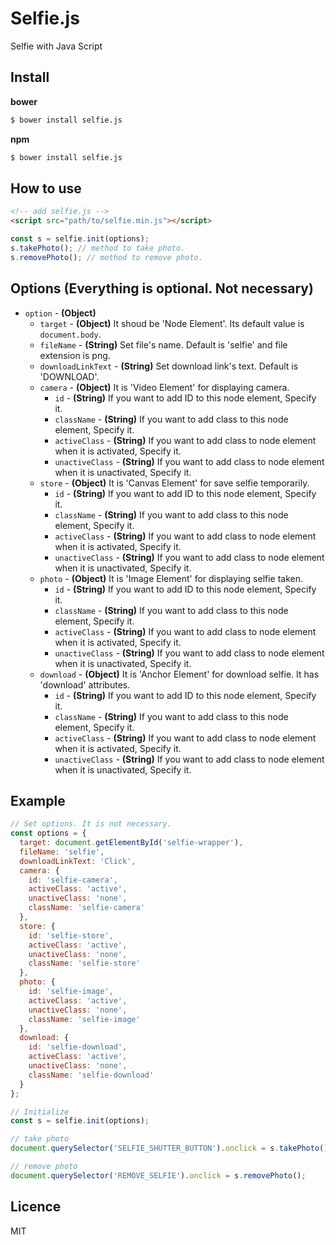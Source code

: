 # Selfie.js
Selfie with Java Script

## Install
__bower__
```sh
$ bower install selfie.js
```

__npm__
```sh
$ bower install selfie.js
```

## How to use
```html
<!-- add selfie.js -->
<script src="path/to/selfie.min.js"></script>
```

```js
const s = selfie.init(options);
s.takePhoto(); // method to take photo.
s.removePhoto(); // method to remove photo.
```

## Options (Everything is optional. Not necessary)
- `option` - __(Object)__
  - `target` - __(Object)__ It shoud be 'Node Element'. Its default value is `document.body`.
  - `fileName` - __(String)__ Set file's name. Default is 'selfie' and file extension is png.
  - `downloadLinkText` - __(String)__ Set download link's text. Default is 'DOWNLOAD'.
  - `camera` - __(Object)__ It is 'Video Element' for displaying camera.
    - `id` - __(String)__ If you want to add ID to this node element, Specify it.
    - `className` - __(String)__ If you want to add class to this node element, Specify it.
    - `activeClass` - __(String)__ If you want to add class to node element when it is activated, Specify it.
    - `unactiveClass` - __(String)__ If you want to add class to node element when it is unactivated, Specify it.
  - `store` - __(Object)__ It is 'Canvas Element' for save selfie temporarily.
    - `id` - __(String)__ If you want to add ID to this node element, Specify it.
    - `className` - __(String)__ If you want to add class to this node element, Specify it.
    - `activeClass` - __(String)__ If you want to add class to node element when it is activated, Specify it.
    - `unactiveClass` - __(String)__ If you want to add class to node element when it is unactivated, Specify it.
  - `photo` - __(Object)__ It is 'Image Element' for displaying selfie taken.
    - `id` - __(String)__ If you want to add ID to this node element, Specify it.
    - `className` - __(String)__ If you want to add class to this node element, Specify it.
    - `activeClass` - __(String)__ If you want to add class to node element when it is activated, Specify it.
    - `unactiveClass` - __(String)__ If you want to add class to node element when it is unactivated, Specify it.
  - `download` - __(Object)__ It is 'Anchor Element' for download selfie. It has 'download' attributes.
    - `id` - __(String)__ If you want to add ID to this node element, Specify it.
    - `className` - __(String)__ If you want to add class to this node element, Specify it.
    - `activeClass` - __(String)__ If you want to add class to node element when it is activated, Specify it.
    - `unactiveClass` - __(String)__ If you want to add class to node element when it is unactivated, Specify it.

## Example
```js
// Set options. It is not necessary.
const options = {
  target: document.getElementById('selfie-wrapper'),
  fileName: 'selfie',
  downloadLinkText: 'Click',
  camera: {
    id: 'selfie-camera',
    activeClass: 'active',
    unactiveClass: 'none',
    className: 'selfie-camera'
  },
  store: {
    id: 'selfie-store',
    activeClass: 'active',
    unactiveClass: 'none',
    className: 'selfie-store'
  },
  photo: {
    id: 'selfie-image',
    activeClass: 'active',
    unactiveClass: 'none',
    className: 'selfie-image'
  },
  download: {
    id: 'selfie-download',
    activeClass: 'active',
    unactiveClass: 'none',
    className: 'selfie-download'
  }
};

// Initialize
const s = selfie.init(options);

// take photo
document.querySelector('SELFIE_SHUTTER_BUTTON').onclick = s.takePhoto();

// remove photo
document.querySelector('REMOVE_SELFIE').onclick = s.removePhoto();
```

## Licence
MIT

